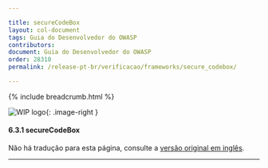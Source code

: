 ```yaml
---

title: secureCodeBox
layout: col-document
tags: Guia do Desenvolvedor do OWASP
contributors:
document: Guia do Desenvolvedor do OWASP
order: 28310
permalink: /release-pt-br/verificacao/frameworks/secure_codebox/

---
```


{% include breadcrumb.html %}

<style type="text/css">
.image-right {
  height: 180px;
  display: block;
  margin-left: auto;
  margin-right: auto;
  float: right;
}
</style>

![WIP logo](../../../assets/images/dg_wip.png "Trabalho em andamento"){: .image-right }

#### 6.3.1 secureCodeBox

Não há tradução para esta página, consulte a [versão original em inglês][release080301].

----

[release080301]: https://github.com/OWASP/www-project-developer-guide/blob/main/draft/08-verification/03-frameworks/01-secure-codebox.md
